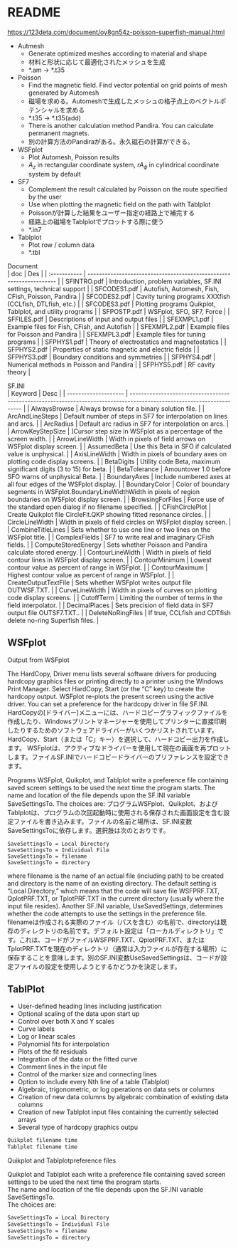# README

<https://123deta.com/document/oy8gn54z-poisson-superfish-manual.html>

- Autmesh
  - Generate optimized meshes according to material and shape
  - 材料と形状に応じて最適化されたメッシュを生成
  - *.am -> *.t35
- Poisson
  - Find the magnetic field. Find vector potential on grid points of mesh generated by Automesh
  - 磁場を求める。Automeshで生成したメッシュの格子点上のベクトルポテンシャルを求める
  - *.t35 -> *.t35(add)
  - There is another calculation method Pandira. You can calculate permanent magnets.
  - 別の計算方法のPandiraがある。永久磁石の計算ができる。
- WSFplot
  - Plot Automesh, Poisson results
  - $A_z$ in rectangular coordinate system, $r A_{\phi}$ in cylindrical coordinate system by default
- SF7
  - Complement the result calculated by Poisson on the route specified by the user
  - Use when plotting the magnetic field on the path with Tablplot
  - Poissonが計算した結果をユーザー指定の経路上で補完する
  - 経路上の磁場をTablplotでプロットする際に使う
  - *.in7
- Tablplot
  - Plot row / column data
  - *.tbl

Document  
| doc          | Des                                                                 |
| :----------- | ------------------------------------------------------------------- |
| SFINTRO.pdf  | Introduction, problem variables, SF.INI settings, technical support |
| SFCODES1.pdf | Autofish, Automesh, Fish, CFish, Poisson, Pandira                   |
| SFCODES2.pdf | Cavity tuning programs XXXfish (CCLfish, DTLfish, etc.)             |
| SFCODES3.pdf | Plotting programs Quikplot, Tablplot, and utility programs          |
| SFPOSTP.pdf  | WSFplot, SFO, SF7, Force                                            |
| SFFILES.pdf  | Descriptions of input and output files                              |
| SFEXMPL1.pdf | Example files for Fish, CFish, and Autofish                         |
| SFEXMPL2.pdf | Example files for Poisson and Pandira                               |
| SFEXMPL3.pdf | Example files for tuning programs                                   |
| SFPHYS1.pdf  | Theory of electrostatics and magnetostatics                         |
| SFPHYS2.pdf  | Properties of static magnetic and electric fields                   |
| SFPHYS3.pdf  | Boundary conditions and symmetries                                  |
| SFPHYS4.pdf  | Numerical methods in Poisson and Pandira                            |
| SFPHYS5.pdf  | RF cavity theory                                                    |

SF.INI  
| Keyword              | Desc                                                                                                                   |
| -------------------- | ---------------------------------------------------------------------------------------------------------------------- |
| AlwaysBrowse         | Always browse for a binary solution file.                                                                              |
| ArcAndLineSteps      | Default number of steps in SF7 for interpolation on lines and arcs.                                                    |
| ArcRadius            | Default arc radius in SF7 for interpolation on arcs.                                                                   |
| ArrowKeyStepSize     | ]Cursor step size in WSFplot as a percentage of the screen width.                                                      |
| ArrowLineWidth       | Width in pixels of field arrows on WSFplot display screen.                                                             |
| AssumedBeta          | Use this Beta in SFO if calculated value is unphysical.                                                                |
| AxisLineWidth        | Width in pixels of boundary axes on plotting code display screens.                                                     |
| BetaDigits           | Utility code Beta, maximum significant digits (3 to 15) for beta.                                                      |
| BetaTolerance        | Amountover 1.0 before SFO warns of unphysical Beta.                                                                    |
| BoundaryAxes         | Include numbered axes at all four edges of the WSFplot display.                                                        |
| BoundaryColor        | Color of boundary segments in WSFplot.BoundaryLineWidthWidth in pixels of region boundaries on WSFplot display screen. |
| BrowsingForFiles     | Force use of the standard open dialog if no filename specified.                                                        |
| CFishCirclePlot      | Create Quikplot file CircleFit.QKP showing fitted resonance circles.                                                   |
| CircleLineWidth      | Width in pixels of field circles on WSFplot display screen.                                                            |
| CombineTitleLines    | Sets whether to use one line or two lines on the WSFplot title.                                                        |
| ComplexFields        | SF7 to write real and imaginary CFish fields.                                                                          |
| ComputeStoredEnergy  | Sets whether Poisson and Pandira calculate stored energy.                                                              |
| ContourLineWidth     | Width in pixels of field contour lines in WSFplot display screen.                                                      |
| ContourMinimum       | Lowest contour value as percent of range in WSFplot.                                                                   |
| ContourMaximum       | Highest contour value as percent of range in WSFplot.                                                                  |
| CreateOutputTextFile | Sets whether WSFplot writes output file OUTWSF.TXT.                                                                    |
| CurveLineWidth       | Width in pixels of curves on plotting code display screens.                                                            |
| CutoffTerm           | Limiting the number of terms in the field interpolator.                                                                |
| DecimalPlaces        | Sets precision of field data in SF7 output file OUTSF7.TXT..                                                           |
| DeleteNoRingFiles    | If true, CCLfish and CDTfish delete no-ring Superfish files.                                                           |

## WSFplot

Output from WSFplot

The HardCopy, Driver menu lists several software drivers for producing hardcopy graphics files or printing directly to a printer using the Windows Print Manager. Select HardCopy, Start (or the “C” key) to create the hardcopy output. WSFplot re-plots the present screen using the active driver. You can set a preference for the hardcopy driver in file SF.INI.
HardCopyの[ドライバー]メニューには、ハードコピーグラフィックファイルを作成したり、Windowsプリントマネージャーを使用してプリンターに直接印刷したりするためのソフトウェアドライバーがいくつかリストされています。 HardCopy、Start（または「C」キー）を選択して、ハードコピー出力を作成します。 WSFplotは、アクティブなドライバーを使用して現在の画面を再プロットします。ファイルSF.INIでハードコピードライバーのプリファレンスを設定できます。

Programs WSFplot, Quikplot, and Tablplot write a preference file containing saved screen settings to be used the next time the program starts. The name and location of the file depends upon the SF.INI variable SaveSettingsTo. The choices are:
プログラムWSFplot、Quikplot、およびTablplotは、プログラムの次回起動時に使用される保存された画面設定を含む設定ファイルを書き込みます。ファイルの名前と場所は、SF.INI変数SaveSettingsToに依存します。選択肢は次のとおりです。

```msgraph-interactive
SaveSettingsTo = Local Directory
SaveSettingsTo = Individual File
SaveSettingsTo = filename
SaveSettingsTo = directory
```

where filename is the name of an actual file (including path) to be created and directory is the name of an existing directory. The default setting is “Local Directory,” which means that the code will save file WSFPRF.TXT, QplotPRF.TXT, or TplotPRF.TXT in the current directory (usually where the input file resides). Another SF.INI variable, UseSavedSettings, determines whether the code attempts to use the settings in the preference file.
filenameは作成される実際のファイル（パスを含む）の名前で、directoryは既存のディレクトリの名前です。デフォルト設定は「ローカルディレクトリ」です。これは、コードがファイルWSFPRF.TXT、QplotPRF.TXT、またはTplotPRF.TXTを現在のディレクトリ（通常は入力ファイルが存在する場所）に保存することを意味します。別のSF.INI変数UseSavedSettingsは、コードが設定ファイルの設定を使用しようとするかどうかを決定します。

## TablPlot

- User-defined heading lines including justification
- Optional scaling of the data upon start up
- Control over both X and Y scales
- Curve labels
- Log or linear scales
- Polynomial fits for interpolation
- Plots of the fit residuals
- Integration of the data or the fitted curve
- Comment lines in the input file
- Control of the marker size and connecting lines
- Option to include every Nth line of a table (Tablplot)
- Algebraic, trigonometric, or log operations on data sets or columns
- Creation of new data columns by algebraic combination of existing data columns
- Creation of new Tablplot input files containing the currently selected arrays
- Several type of hardcopy graphics outpu

```bash
Quikplot filename time
Tablplot filename time
```

Quikplot and Tablplotpreference files

Quikplot and Tablplot each write a preference file containing saved screen settings to be used the next time the program starts.  
The name and location of the file depends upon the SF.INI variable SaveSettingsTo.  
The choices are:

```bash
SaveSettingsTo = Local Directory
SaveSettingsTo = Individual File
SaveSettingsTo = filename
SaveSettingsTo = directory
```
